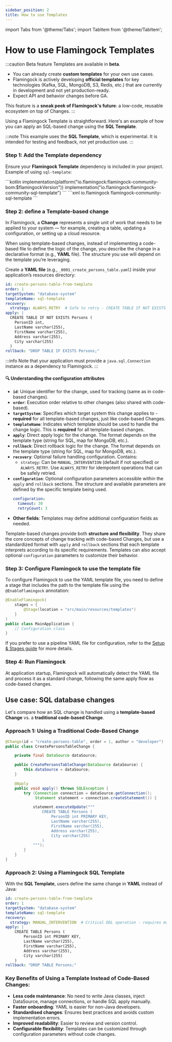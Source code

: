 ```yaml
---
sidebar_position: 2
title: How to use Templates
---
```


import Tabs from '@theme/Tabs';
import TabItem from '@theme/TabItem';

# How to use Flamingock Templates

:::caution Beta feature
Templates are available in **beta**.  
- You can already create **custom templates** for your own use cases.  
- Flamingock is actively developing **official templates** for key technologies (Kafka, SQL, MongoDB, S3, Redis, etc.) that are currently in development and not yet production-ready.  
- Expect API and behavior changes before GA.  

This feature is a **sneak peek of Flamingock's future**: a low-code, reusable ecosystem on top of Changes.
:::

Using a Flamingock Template is straightforward. Here's an example of how you can apply an SQL-based change using the **SQL Template**.

:::note
This example uses the **SQL Template**, which is experimental. It is intended for testing and feedback, not yet production use.
:::

### Step 1: Add the Template dependency

Ensure your **Flamingock Template** dependency is included in your project. Example of using `sql-template`:

<Tabs groupId="gradle_maven">
  <TabItem value="gradle" label="Gradle">
```kotlin
implementation(platform("io.flamingock:flamingock-community-bom:$flamingockVersion"))
implementation("io.flamingock:flamingock-community-sql-template")
```
  </TabItem>
  <TabItem value="maven" label="Maven">
```xml
<dependency>
    <groupId>io.flamingock</groupId>
    <artifactId>flamingock-community-sql-template</artifactId>
</dependency>
```
  </TabItem>
</Tabs>

### Step 2: define a Template-based change

In Flamingock, a **Change** represents a single unit of work that needs to be applied to your system — for example, creating a table, updating a configuration, or setting up a cloud resource.

When using template-based changes, instead of implementing a code-based file to define the logic of the change, you describe the change in a declarative format (e.g., **YAML** file). The structure you use will depend on the template you’re leveraging.

Create a **YAML file** (e.g., `_0001_create_persons_table.yaml`) inside your application’s resources directory:

```yaml
id: create-persons-table-from-template
order: 1
targetSystem: "database-system"
templateName: sql-template
recovery:
  strategy: ALWAYS_RETRY  # Safe to retry - CREATE TABLE IF NOT EXISTS semantics
apply: |
  CREATE TABLE IF NOT EXISTS Persons (
    PersonID int,
    LastName varchar(255),
    FirstName varchar(255),
    Address varchar(255),
    City varchar(255)
  )
rollback: "DROP TABLE IF EXISTS Persons;"
```

:::info
Note that your application must provide a `java.sql.Connection` instance as a dependency to Flamingock.
:::

#### 🔍 Understanding the configuration attributes

- **`id`**: Unique identifier for the change, used for tracking (same as in code-based changes).
- **`order`**: Execution order relative to other changes (also shared with code-based).
- **`targetSystem`**: Specifies which target system this change applies to - **required** for all template-based changes, just like code-based Changes.
- **`templateName`**: Indicates which template should be used to handle the change logic. This is **required** for all template-based changes.
- **`apply`**: Direct apply logic for the change. The format depends on the template type (string for SQL, map for MongoDB, etc.).
- **`rollback`**: Direct rollback logic for the change. The format depends on the template type (string for SQL, map for MongoDB, etc.).
- **`recovery`**: Optional failure handling configuration. Contains:
  - `strategy`: Can be `MANUAL_INTERVENTION` (default if not specified) or `ALWAYS_RETRY`. Use `ALWAYS_RETRY` for idempotent operations that can be safely retried.
- **`configuration`**: Optional configuration parameters accessible within the `apply` and `rollback` sections. The structure and available parameters are defined by the specific template being used.
  ```yaml
  configuration:
    timeout: 30
    retryCount: 3
  ```
- **Other fields**: Templates may define additional configuration fields as needed.

Template-based changes provide both **structure and flexibility**. They share the core concepts of change tracking with code-based Changes, but use a standardized format with `apply` and `rollback` sections that each template interprets according to its specific requirements. Templates can also accept optional `configuration` parameters to customize their behavior.

### Step 3: Configure Flamingock to use the template file

To configure Flamingock to use the YAML template file, you need to define a stage that includes the path to the template file using the `@EnableFlamingock` annotation:

```java
@EnableFlamingock(
    stages = {
        @Stage(location = "src/main/resources/templates")
    }
)
public class MainApplication {
    // Configuration class
}
```

If you prefer to use a pipeline YAML file for configuration, refer to the [Setup & Stages guide](../flamingock-library-config/setup-and-stages.md) for more details.

### Step 4: Run Flamingock

At application startup, Flamingock will automatically detect the YAML file and process it as a standard change, following the same apply flow as code-based changes.

## Use case: SQL database changes

Let's compare how an SQL change is handled using a **template-based Change** vs. a **traditional code-based Change**.

### Approach 1: Using a Traditional Code-Based Change

```java
@Change(id = "create-persons-table", order = 1, author = "developer")
public class CreatePersonsTableChange {

    private final DataSource dataSource;

    public CreatePersonsTableChange(DataSource dataSource) {
        this.dataSource = dataSource;
    }

    @Apply
    public void apply() throws SQLException {
        try (Connection connection = dataSource.getConnection();
             Statement statement = connection.createStatement()) {

            statement.executeUpdate("""
                CREATE TABLE Persons (
                    PersonID int PRIMARY KEY,
                    LastName varchar(255),
                    FirstName varchar(255),
                    Address varchar(255),
                    City varchar(255)
                )
            """);
        }
    }
}

```

### Approach 2: Using a Flamingock SQL Template

With the **SQL Template**, users define the same change in **YAML** instead of Java:

```yaml
id: create-persons-table-from-template
order: 1
targetSystem: "database-system"
templateName: sql-template
recovery:
  strategy: MANUAL_INTERVENTION  # Critical DDL operation - requires manual review on failure
apply: |
    CREATE TABLE Persons (
        PersonID int PRIMARY KEY,
        LastName varchar(255),
        FirstName varchar(255),
        Address varchar(255),
        City varchar(255)
    )
rollback: "DROP TABLE Persons;"
```

### Key Benefits of Using a Template Instead of Code-Based Changes:
- **Less code maintenance**: No need to write Java classes, inject DataSource, manage connections, or handle SQL apply manually.
- **Faster onboarding**: YAML is easier for non-Java developers.
- **Standardised changes**: Ensures best practices and avoids custom implementation errors.
- **Improved readability**: Easier to review and version control.
- **Configurable flexibility**: Templates can be customized through configuration parameters without code changes.
